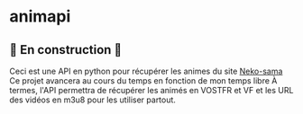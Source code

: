 # animapi

## 🚧 En construction 🚧

Ceci est une API en python pour récupérer les animes du site [Neko-sama](https://www.neko-sama.fr/)
Ce projet avancera au cours du temps en fonction de mon temps libre
À termes, l'API permettra de récupérer les animés en VOSTFR et VF et les URL des vidéos en m3u8 pour les utiliser partout.
